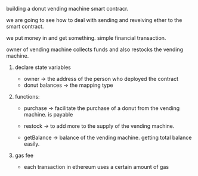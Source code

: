 building a donut vending machine smart contracr.

we are going to see how to deal with sending and reveiving ether to the 
smart contract.

we put money in and get something. simple financial transaction.

owner of vending machine collects funds and also restocks the vending machine.



1. declare state variables
    - owner -> the address of the person who deployed the contract 
    - donut balances -> the mapping type

2. functions:
    - purchase -> facilitate the purchase of a donut from the vending machine.
        is payable

    - restock -> to add more to the supply of the vending machine.

    - getBalance -> balance of the vending machine.
        getting total balance easily.

3. gas fee
    - each transaction in ethereum uses a certain amount of gas